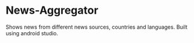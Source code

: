 # News-Aggregator
Shows news from different news sources, countries and languages. Built using android studio.
